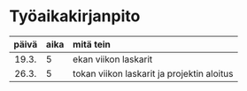 # Työaikakirjanpito

| päivä | aika | mitä tein  |
| :----:|:-----| :-----|
| 19.3. |  5  | ekan viikon laskarit |
| 26.3. |  5   | tokan viikon laskarit ja projektin aloitus |
